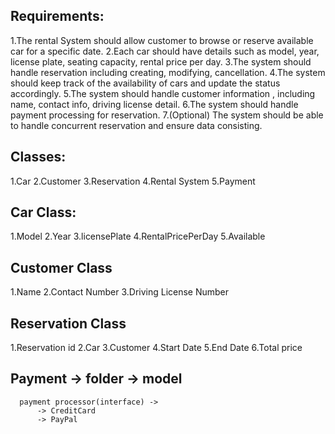 ## Requirements:

1.The rental System should allow customer to browse or reserve available car for a specific date.
2.Each car should have details such as model, year, license plate, seating capacity, rental price per day.
3.The system should handle reservation including creating, modifying, cancellation.
4.The system should keep track of the availability of cars and update the status accordingly.
5.The system should handle customer information , including name, contact info, driving license detail.
6.The system should handle payment processing for reservation.
7.(Optional) The system should be able to handle concurrent reservation and ensure data consisting.

## Classes:
1.Car
2.Customer
3.Reservation
4.Rental System
5.Payment

## Car Class:
1.Model
2.Year
3.licensePlate
4.RentalPricePerDay
5.Available

## Customer Class
1.Name
2.Contact Number
3.Driving License Number

## Reservation Class
1.Reservation id
2.Car
3.Customer
4.Start Date
5.End Date
6.Total price

## Payment -> folder -> model
      payment processor(interface) ->
          -> CreditCard
          -> PayPal
